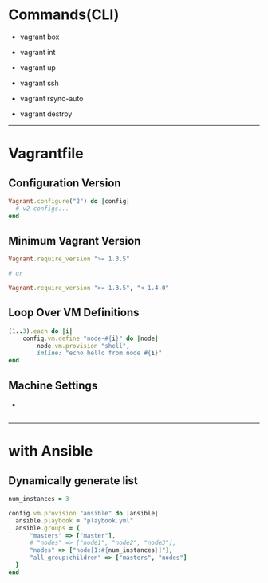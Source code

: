 # Commands(CLI)
- vagrant box

- vagrant int

- vagrant up

- vagrant ssh

- vagrant rsync-auto

- vagrant destroy


---
# Vagrantfile
## Configuration Version
```ruby
Vagrant.configure("2") do |config|
  # v2 configs...
end
```
## Minimum Vagrant Version
```ruby
Vagrant.require_version ">= 1.3.5"

# or

Vagrant.require_version ">= 1.3.5", "< 1.4.0"
```
## Loop Over VM Definitions
```ruby
(1..3).each do |i|
    config.vm.define "node-#{i}" do |node|
        node.vm.provision "shell",
        inline: "echo hello from node #{i}"
end
```
## Machine Settings
- 
```
```
---

# with Ansible
## Dynamically generate list
```ruby
num_instances = 3

config.vm.provision "ansible" do |ansible|
  ansible.playbook = "playbook.yml"
  ansible.groups = {
      "masters" => ["master"],
      # "nodes" => ["node1", "node2", "node3"],
      "nodes" => ["node[1:#{num_instances}]"],
      "all_group:children" => ["masters", "nodes"]
  }
end
```